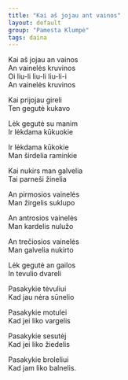 ```yaml
---
title: "Kai aš jojau ant vainos"
layout: default
group: "Pamesta Klumpė"
tags: daina
---
```

Kai aš jojau an vainos  
An vainelės kruvinos  
Oi liu-li liu-li liu-li-i  
An vainelės kruvinos  

Kai prijojau gireli  
Ten gegutė kukavo  

Lėk gegutė su manim  
Ir lėkdama kūkuokie  

Ir lėkdama kūkokie  
Man širdelia raminkie  

Kai nukirs man galvelia  
Tai parneši žinelia  

An pirmosios vainelės  
Man žirgelis suklupo  

An antrosios vainelės  
Man kardelis nulužo  

An trečiosios vainelės  
Man galvelia nukirto  

Lėk gegutė an gailos  
In tevulio dvareli  

Pasakykie tėvuliui  
Kad jau nėra sūnelio  

Pasakykie motulei  
Kad jei liko vargelis  

Pasakykie sesutėj  
Kad jei liko žiedelis  

Pasakykie broleliui  
Kad jam liko balnelis.
